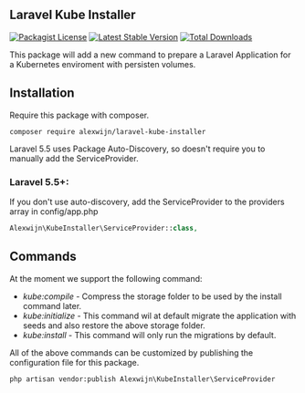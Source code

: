 ## Laravel Kube Installer
[![Packagist License](https://poser.pugx.org/alexwijn/laravel-kube-installer/license.png)](http://choosealicense.com/licenses/mit/)
[![Latest Stable Version](https://poser.pugx.org/alexwijn/laravel-kube-installer/version.png)](https://packagist.org/packages/alexwijn/laravel-kube-installer)
[![Total Downloads](https://poser.pugx.org/alexwijn/laravel-kube-installer/d/total.png)](https://packagist.org/packages/alexwijn/laravel-kube-installer)

This package will add a new command to prepare a Laravel Application for a Kubernetes enviroment with persisten volumes.

## Installation

Require this package with composer.

```shell
composer require alexwijn/laravel-kube-installer
```

Laravel 5.5 uses Package Auto-Discovery, so doesn't require you to manually add the ServiceProvider.

### Laravel 5.5+:

If you don't use auto-discovery, add the ServiceProvider to the providers array in config/app.php

```php
Alexwijn\KubeInstaller\ServiceProvider::class,
```

## Commands

At the moment we support the following command:

- *kube:compile* - Compress the storage folder to be used by the install command later.
- *kube:initialize* - This command wil at default migrate the application with seeds and also restore the above storage folder.
- *kube:install* - This command will only run the migrations by default.

All of the above commands can be customized by publishing the configuration file for this package.

```shell
php artisan vendor:publish Alexwijn\KubeInstaller\ServiceProvider
```

